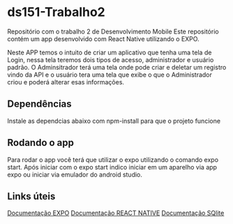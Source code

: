 # ds151-Trabalho2
Repositório com o trabalho 2 de Desenvolvimento Mobile
Este repositório contém um app desenvolvido com React Native utilizando o EXPO.

Neste APP temos o intuito de criar um aplicativo que tenha uma tela de Login, nessa tela teremos dois tipos de acesso, administrador e usuário padrão. O Adminsitrador terá uma tela onde pode criar e deletar um registro vindo da API e o usuário tera uma tela que exibe o que o Administrador criou e poderá alterar esas informações.

## Dependências
Instale as dependcias abaixo com npm-install para que o projeto funcione


## Rodando o app
Para rodar o app você terá que utilizar o expo utilizando o comando expo start.
Após iniciar com o expo start indico iniciar em um aparelho via app expo ou iniciar via emulador do android studio.

## Links úteis
<a href=“https://docs.expo.dev/overview/“>Documentação EXPO</a>
<a href=“https://reactnative.dev/docs/getting-started“>Documentação REACT NATIVE</a>
<a href=“https://www.sqlite.org/docs.html“>Documentação SQlite</a>

